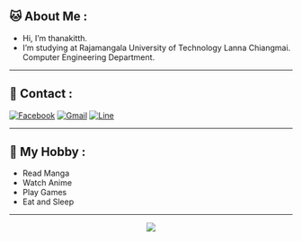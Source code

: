 ## 🐱 About Me :

- Hi, I’m thanakitth.
- I’m studying at Rajamangala University of Technology Lanna Chiangmai. <br/>
  Computer Engineering Department.
  
<hr>

## 🐼 Contact :

[![Facebook](https://img.shields.io/badge/Facebook-1877F2?style=for-the-badge&logo=facebook&logoColor=white)](https://www.facebook.com/uyumapyon0112/)
[![Gmail](https://img.shields.io/badge/Gmail-D14836?style=for-the-badge&logo=gmail&logoColor=white)](mailto:bearychiki0112@gmail.com)
[![Line](https://img.shields.io/badge/Line-00C300?style=for-the-badge&logo=line&logoColor=white)](https://line.me/ti/p/8dTrhzty3D)
<hr>

## 🐴 My Hobby : 

- Read Manga
- Watch Anime
- Play Games
- Eat and Sleep






<hr>



<center>
    <img src='https://cdn.pixabay.com/animation/2022/11/10/13/22/13-22-56-246_512.gif'>
</center>
